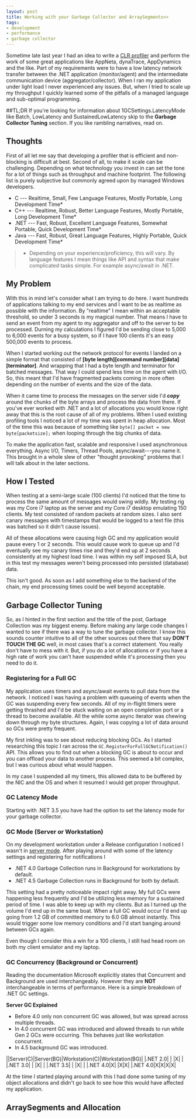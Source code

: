 ```yaml
---
layout: post
title: Working with your Garbage Collector and ArraySegments<>
tags:
- development
- performance
- garbage collector
---
```

Sometime late last year I had an idea to write a [CLR profiler][chainsapm] and perform the work of some great applications like AppNeta, dynaTrace, AppDynamics and the like. Part of my requirements were to have a low latency network transfer between the .NET application (monitor/agent) and the intermediate communication device (aggregator/collector). When I ran my application under light load I never experienced any issues. But, when I tried to scale up my throughput I quickly learned some of the pitfalls of a managed language and sub-optimal programming.

##TL;DR
If you're looking for information about 1GCSettings.LatencyMode like Batch, LowLatency and SustainedLowLatency skip to the **Garbage Collector Tuning** section. If you like rambling narratives, read on.

## Thoughts
First of all let me say that developing a profiler that is efficient and non-blocking is difficult at best. Second of all, to make it scale can be challenging. Depending on what technology you invest in can set the tone for a lot of things such as throughput and machine footprint. The following list is purely subjective but commonly agreed upon by managed Windows developers.

* C --- Realtime, Small, Few Language Features, Mostly Portable, Long Development Time*
* C++ --- Realtime, Robust, Better Language Features, Mostly Portable, Long Development Time*
* .NET --- Fast, Robust, Excellent Language Features, Somewhat Portable, Quick Development Time*
* Java --- Fast, Robust, Great Language Features, Highly Portable, Quick Development Time*

>* Depending on your experience/proficiency, this will vary. By language features I mean things like API and syntax that make complicated tasks simple. For example async/await in .NET.

## My Problem
With this in mind let's consider what I am trying to do here. I want hundreds of applications talking to my end services and I want to be as realtime as possible with the information. By "realtime" I mean within an acceptable threshold, so under 3 seconds is my magical number. That means I have to send an event from my agent to my aggregator and off to the server to be processed. Durning my calculations I figured I'd be sending close to 5,000 to 6,000 events for a busy system, so if I have 100 clients it's an easy 500,000 events to process.

When I started working out the network protocol for events I landed on a simple format that consisted of **\[byte length\]\[command number\]\[data\]\[terminator\]**. And wrapping that I had a byte length and terminator for batched messages. That way I could spend less time on the agent with I/O. So, this meant that I'd have fragmented packets coming in more often depending on the number of events and the size of the data.

When it came time to process the messages on the server side I'd ***copy*** around the chunks of the byte arrays and process the data from there. If you've ever worked with .NET and a lot of allocations you would know right away that this is the root cause of all of my problems. When I used existing profiling tools I noticed a lot of my time was spent in heap allocation. Most of the time this was because of something like `byte[] packet = new byte[packetsize];` when looping through the big chunks of data.

To make the application fast, scalable and responsive I used asynchronous everything. Async I/O, Timers, Thread Pools, async/await---you name it. This brought in a whole slew of other "thought provoking" problems that I will talk about in the later sections.

## How I Tested
When testing at a semi-large scale (100 clients) I'd noticed that the time to process the same amount of messages would swing wildly. My testing rig was my Core i7 laptop as the server and my Core i7 desktop emulating 150 clients. My test consisted of random packets at random sizes. I also sent canary messages with timestamps that would be logged to a text file (this was batched so it didn't cause issues).

All of these allocations were causing high GC and my application would pause every 1 or 2 seconds. This would cause work to queue up and I'd eventually see my canary times rise and they'd end up at 2 seconds consistently at my highest load time. I was within my self imposed SLA, but in this test my messages weren't being processed into persisted (database) data.

This isn't good. As soon as I add something else to the backend of the chain, my end processing times could be well beyond acceptable.

## Garbage Collector Tuning
So, as I hinted in the first section and the title of the post, Garbage Collection was my biggest enemy. Before making any large code changes I wanted to see if there was a way to tune the garbage collector. I know this sounds counter intuitive to all of the other sources out there that say **DON'T TOUCH THE GC** well, in most cases that's a correct statement. You really don't have to mess with it. But, if you do a lot of allocations or if you have a high rate of work you can't have suspended while it's processing then you need to do it.

### Registering for a Full GC
My application uses timers and async/await events to pull data from the network. I noticed I was having a problem with queueing of events when the GC was suspending every few seconds. All of my in-flight timers were getting thrashed and I'd be stuck waiting on an open completion port or a thread to become available. All the while some async iterator was chewing down through my byte structures. Again, I was copying a lot of data around so GCs were pretty frequent.

My first inkling was to see about reducing blocking GCs. As I started researching this topic I ran across the `GC.RegisterForFullGCNotification()` API. This allows you to find out when a blocking GC is about to occur and you can offload your data to another process. This seemed a bit complex, but I was curious about what would happen.

In my case I suspended all my timers, this allowed data to be buffered by the NIC and the OS and when it resumed I would get proper throughput.

### GC Latency Mode
Starting with .NET 3.5 you have had the option to set the latency mode for your garbage collector.

### GC Mode (Server or Workstation)
 On my development workstation under a Release configuration I noticed I wasn't in [server mode][gcserver]. After playing around with some of the latency settings and registering for notifications I

* .NET 4.0 Garbage Collection runs in Background for workstations by default.
* .NET 4.5 Garbage Collection runs in Background for both by default.

This setting had a pretty noticeable impact right away. My full GCs were happening less frequently and I'd be utilizing less memory for a sustained period of time. I was able to keep up with my clients. But as I turned up the volume I'd end up in the same boat. When a full GC would occur I'd end up going from 1.2 GB of committed memory to 6.0 GB almost instantly. This would trigger some low memory conditions and I'd start banging around between GCs again.

Even though I consider this a win for a 100 clients, I still had head room on both my client emulator and my laptop.

### GC Concurrency (Background or Concurrent)
Reading the documentation Microsoft explicitly states that Concurrent and Background are used interchangeably. However they are **NOT** interchangeable in terms of performance. Here is a simple breakdown of .NET GC settings.

**Server GC Explained**

* Before 4.0 only non concurrent GC was allowed, but was spread across multiple threads.
* In 4.0 concurrent GC was introduced and allowed threads to run while Gen 2 GCs were occurring. This behaves just like workstation concurrent.
* In 4.5 background GC was introduced.

||Server(C)|Server(BG)|Workstation(C)|Workstation(BG)|
|.NET 2.0| | |X| |
|.NET 3.0| | |X| |
|.NET 3.5| | |X| |
|.NET 4.0|X| |X|X|
|.NET 4.0|X|X|X|X|

At the time I started playing around with this I had done some tuning of my object allocations and didn't go back to see how this would have affected my application.





## ArraySegments and Allocation


[chainsapm]: https://github.com/chainsapm
[gcserver]: https://msdn.microsoft.com/en-us/library/vstudio/ms229357(v=vs.110).aspx
